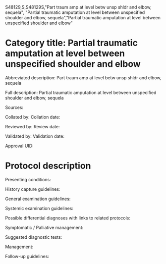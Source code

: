 S48129,S,S48129S,"Part traum amp at level betw unsp shldr and elbow, sequela", "Partial traumatic amputation at level between unspecified shoulder and elbow, sequela","Partial traumatic amputation at level between unspecified shoulder and elbow"
# Category title: Partial traumatic amputation at level between unspecified shoulder and elbow

Abbreviated description: Part traum amp at level betw unsp shldr and elbow, sequela

Full description: Partial traumatic amputation at level between unspecified shoulder and elbow, sequela

Sources:

Collated by:
Collation date:

Reviewed by:
Review date:

Validated by:
Validation date:

Approval UID:

# Protocol description

Presenting conditions:

History capture guidelines:

General examination guidelines:

Systemic examination guidelines:

Possible differential diagnoses with links to related protocols:

Symptomatic / Palliative management:

Suggested diagnostic tests:

Management:

Follow-up guidelines:
